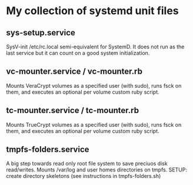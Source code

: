 # My collection of systemd unit files

## sys-setup.service
SysV-init /etc/rc.local semi-equivalent for SystemD.
It does not run as the last service but it can count on a good system initialization.

## vc-mounter.service / vc-mounter.rb
Mounts VeraCrypt volumes as a specified user (with sudo), runs fsck on them,
and executes an optional per volume custom ruby script.

## tc-mounter.service / tc-mounter.rb
Mounts TrueCrypt volumes as a specified user (with sudo), runs fsck on them,
and executes an optional per volume custom ruby script.

## tmpfs-folders.service
A big step towards read only root file system to save preciuos disk read/writes.
Mounts /var/log and user homes directories on tmpfs.
SETUP: create directory skeletons (see instructions in tmpfs-folders.sh)
